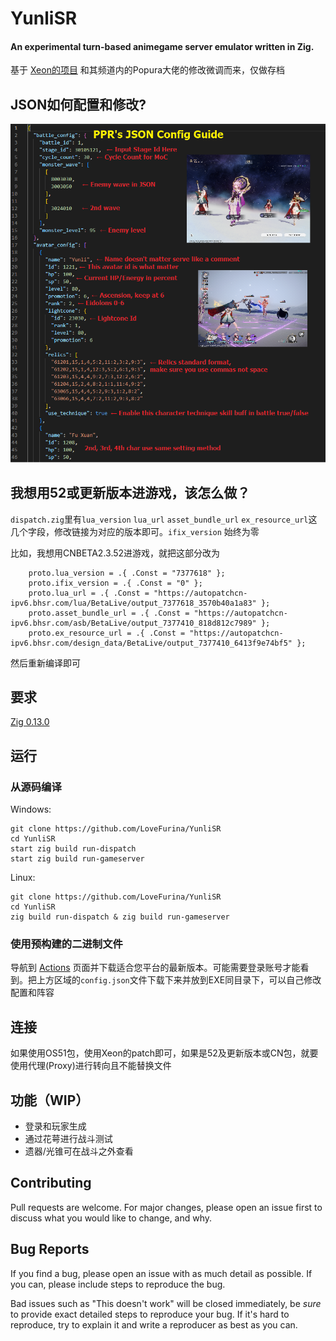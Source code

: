 # YunliSR
#### An experimental turn-based animegame server emulator written in Zig.

基于 [Xeon的项目](https://git.xeondev.com/reversedrooms/YunliSR) 和其频道内的Popura大佬的修改微调而来，仅做存档
## JSON如何配置和修改?
![image](https://github.com/LoveFurina/YunliSR/blob/master/json_guide.png)



## 我想用52或更新版本进游戏，该怎么做？
`dispatch.zig`里有`lua_version` `lua_url` `asset_bundle_url` `ex_resource_url`这几个字段，修改链接为对应的版本即可。`ifix_version` 始终为零

比如，我想用CNBETA2.3.52进游戏，就把这部分改为
```zig
    proto.lua_version = .{ .Const = "7377618" };
    proto.ifix_version = .{ .Const = "0" };
    proto.lua_url = .{ .Const = "https://autopatchcn-ipv6.bhsr.com/lua/BetaLive/output_7377618_3570b40a1a83" };
    proto.asset_bundle_url = .{ .Const = "https://autopatchcn-ipv6.bhsr.com/asb/BetaLive/output_7377410_818d812c7989" };
    proto.ex_resource_url = .{ .Const = "https://autopatchcn-ipv6.bhsr.com/design_data/BetaLive/output_7377410_6413f9e74bf5" };
```
然后重新编译即可

## 要求
[Zig 0.13.0](https://ziglang.org/download/)

## 运行
### 从源码编译

Windows:
```
git clone https://github.com/LoveFurina/YunliSR
cd YunliSR
start zig build run-dispatch
start zig build run-gameserver
```

Linux:
```
git clone https://github.com/LoveFurina/YunliSR
cd YunliSR
zig build run-dispatch & zig build run-gameserver
```

### 使用预构建的二进制文件
导航到 [Actions](https://github.com/LoveFurina/YunliSR/actions)
页面并下载适合您平台的最新版本。可能需要登录账号才能看到。把上方区域的`config.json`文件下载下来并放到EXE同目录下，可以自己修改配置和阵容
## 连接

如果使用OS51包，使用Xeon的patch即可，如果是52及更新版本或CN包，就要使用代理(Proxy)进行转向且不能替换文件

## 功能（WIP）
- 登录和玩家生成
- 通过花萼进行战斗测试
- 遗器/光锥可在战斗之外查看

## Contributing

Pull requests are welcome. For major changes, please open an issue first to discuss
what you would like to change, and why.

## Bug Reports

If you find a bug, please open an issue with as much detail as possible. If you
can, please include steps to reproduce the bug.

Bad issues such as "This doesn't work" will be closed immediately, be _sure_ to
provide exact detailed steps to reproduce your bug. If it's hard to reproduce, try
to explain it and write a reproducer as best as you can.
